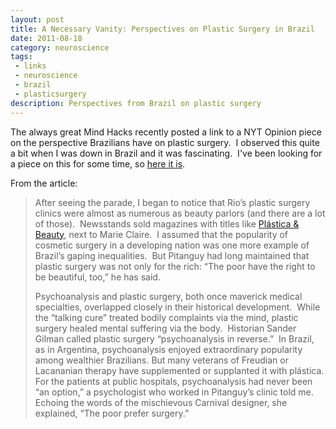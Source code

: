 ```yaml
---
layout: post
title: A Necessary Vanity: Perspectives on Plastic Surgery in Brazil
date: 2011-08-18
category: neuroscience
tags:
 - links
 - neuroscience
 - brazil
 - plasticsurgery
description: Perspectives from Brazil on plastic surgery
---
```


<p>The always great Mind Hacks recently posted a link to a NYT Opinion piece on the perspective Brazilians have on plastic surgery. &nbsp;I observed this quite a bit when I was down in Brazil and it was fascinating. &nbsp;I've been looking for a piece on this for some time, so <a href="http://opinionator.blogs.nytimes.com/2011/08/13/a-necessary-vanity/" target="_blank">here it is</a>.</p>
<p>From the article:</p>
<blockquote>
<p>After seeing the parade, I began to notice that Rio&rsquo;s plastic surgery clinics were almost as numerous as beauty parlors (and there are a lot of those).&nbsp; Newsstands sold magazines with titles like&nbsp;<a href="http://www.plasticaebeleza.com.br/">Pl&aacute;stica &amp; Beauty</a>, next to Marie Claire.&nbsp; I assumed that the popularity of cosmetic surgery in a developing nation was one more example of Brazil&rsquo;s gaping inequalities.&nbsp; But Pitanguy had long maintained that plastic surgery was not only for the rich: &ldquo;The poor have the right to be beautiful, too,&rdquo; he has said.&nbsp;</p>
<p>Psychoanalysis and plastic surgery, both once maverick medical specialties, overlapped closely in their historical development.&nbsp; While the &ldquo;talking cure&rdquo; treated bodily complaints via the mind, plastic surgery healed mental suffering via the body.&nbsp; Historian Sander Gilman called plastic surgery &ldquo;psychoanalysis in reverse.&rdquo;&nbsp; In Brazil, as in Argentina, psychoanalysis enjoyed extraordinary popularity among wealthier Brazilians. But many veterans of Freudian or Lacananian therapy have supplemented or supplanted it with pl&aacute;stica. For the patients at public hospitals, psychoanalysis had never been &ldquo;an option,&rdquo; a psychologist who worked in Pitanguy&rsquo;s clinic told me. Echoing the words of the mischievous Carnival designer, she explained, &ldquo;The poor prefer surgery.&rdquo;</p>
</blockquote>


